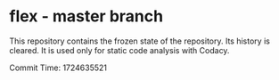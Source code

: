 # flex - master branch

This repository contains the frozen state of the repository.
Its history is cleared. It is used only for static code
analysis with Codacy.

Commit Time: 1724635521